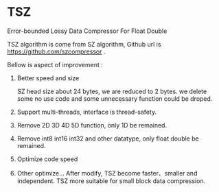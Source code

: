 # TSZ
Error-bounded Lossy Data Compressor For Float Double 

TSZ algorithm is come from SZ algorithm, Github url is  https://github.com/szcompressor .

Bellow is aspect of improvement :
  1) Better speed and size
  
     SZ head size about 24 bytes, we are reduced to 2 bytes.
     we delete some no use code and some unnecessary function could be droped.
  2) Support multi-threads, interface is thread-safety.
  3) Remove 2D 3D 4D 5D function, only 1D be remained.
  4) Remove int8 int16 int32 and other datatype, only float double be remained.
  5) Optimize code speed
  6) Other optimize...
After modify, TSZ become faster、smaller and independent.  TSZ more suitable for small block data compression.

